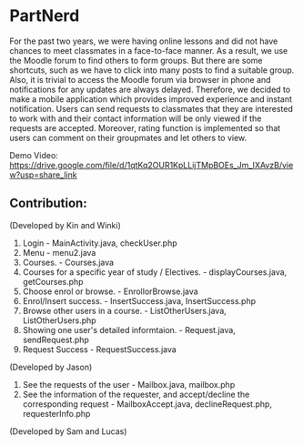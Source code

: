 # PartNerd

For the past two years, we were having online lessons and did not have chances to meet classmates in a face-to-face manner. As a result, we use the Moodle forum to find others to form groups. But there are some shortcuts, such as we have to click into many posts to find a suitable group. Also, it is trivial to access the Moodle forum via browser in phone and notifications for any updates are always delayed. Therefore, we decided to make a mobile application which provides improved experience and instant notification. Users can send requests to classmates that they are interested to work with and their contact information will be only viewed if the requests are accepted. Moreover, rating function is implemented so that users can comment on their groupmates and let others to view.

Demo Video: https://drive.google.com/file/d/1qtKq2OUR1KpLLijTMpBOEs_Jm_IXAvzB/view?usp=share_link

## Contribution:

(Developed by Kin and Winki)
1. Login  -  MainActivity.java, checkUser.php
2. Menu   -  menu2.java
3. Courses.  -  Courses.java
4. Courses for a specific year of study / Electives.  -  displayCourses.java, getCourses.php
5. Choose enrol or browse.  -  EnrollorBrowse.java
6. Enrol/Insert success.    - InsertSuccess.java, InsertSuccess.php
7. Browse other users in a course.   - ListOtherUsers.java, ListOtherUsers.php
8. Showing one user's detailed informtaion.  - Request.java, sendRequest.php
9. Request Success  - RequestSuccess.java

(Developed by Jason)
1. See the requests of the user  -  Mailbox.java, mailbox.php
2. See the information of the requester, and accept/decline the corresponding request  -  MailboxAccept.java, declineRequest.php, requesterInfo.php

(Developed by Sam and Lucas)
